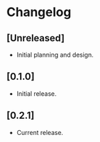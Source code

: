 # Changelog

## [Unreleased]

- Initial planning and design.

## [0.1.0]

- Initial release.

## [0.2.1]

- Current release.